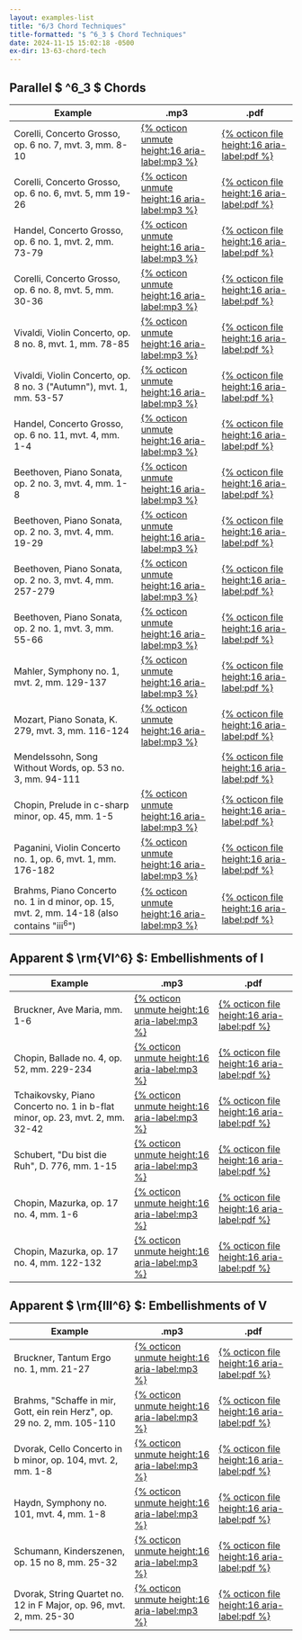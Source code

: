 ```yaml
---
layout: examples-list
title: "6/3 Chord Techniques"
title-formatted: "$ ^6_3 $ Chord Techniques"
date: 2024-11-15 15:02:18 -0500
ex-dir: 13-63-chord-tech
---
```


## Parallel $ ^6_3 $ Chords

<table class="tablesaw tablesaw-stack" data-tablesaw-mode="stack">
  <thead>
    <tr>
      <th>Example</th>
      <th>.mp3</th>
      <th>.pdf</th>
    </tr>
  </thead>
  <tbody>
    <tr>
      <td>Corelli, Concerto Grosso, op. 6 no. 7, mvt. 3, mm. 8-10</td>
      <td><a href="{{site.baseurl}}/examples/{{page.ex-dir}}/FIa.mp3">{% octicon unmute height:16 aria-label:mp3 %}</a></td>
      <td><a href="{{site.baseurl}}/examples/{{page.ex-dir}}/FIa.pdf">{% octicon file height:16 aria-label:pdf %}</a></td>
    </tr>
    <tr>
      <td>Corelli, Concerto Grosso, op. 6 no. 6, mvt. 5, mm 19-26</td>
      <td><a href="{{site.baseurl}}/examples/{{page.ex-dir}}/FIb.mp3">{% octicon unmute height:16 aria-label:mp3 %}</a></td>
      <td><a href="{{site.baseurl}}/examples/{{page.ex-dir}}/FIb.pdf">{% octicon file height:16 aria-label:pdf %}</a></td>
    </tr>
    <tr>
      <td>Handel, Concerto Grosso, op. 6 no. 1, mvt. 2, mm. 73-79</td>
      <td><a href="{{site.baseurl}}/examples/{{page.ex-dir}}/FIc.mp3">{% octicon unmute height:16 aria-label:mp3 %}</a></td>
      <td><a href="{{site.baseurl}}/examples/{{page.ex-dir}}/FIc.pdf">{% octicon file height:16 aria-label:pdf %}</a></td>
    </tr>
    <tr>
      <td>Corelli, Concerto Grosso, op. 6 no. 8, mvt. 5, mm. 30-36</td>
      <td><a href="{{site.baseurl}}/examples/{{page.ex-dir}}/FIe.mp3">{% octicon unmute height:16 aria-label:mp3 %}</a></td>
      <td><a href="{{site.baseurl}}/examples/{{page.ex-dir}}/FIe.pdf">{% octicon file height:16 aria-label:pdf %}</a></td>
    </tr>
    <tr>
      <td>Vivaldi, Violin Concerto, op. 8 no. 8, mvt. 1, mm. 78-85</td>
      <td><a href="{{site.baseurl}}/examples/{{page.ex-dir}}/FIf.mp3">{% octicon unmute height:16 aria-label:mp3 %}</a></td>
      <td><a href="{{site.baseurl}}/examples/{{page.ex-dir}}/FIf.pdf">{% octicon file height:16 aria-label:pdf %}</a></td>
    </tr>
    <tr>
      <td>Vivaldi, Violin Concerto, op. 8 no. 3 (&quot;Autumn&quot;), mvt. 1, mm. 53-57</td>
      <td><a href="{{site.baseurl}}/examples/{{page.ex-dir}}/FIg.mp3">{% octicon unmute height:16 aria-label:mp3 %}</a></td>
      <td><a href="{{site.baseurl}}/examples/{{page.ex-dir}}/FIg.pdf">{% octicon file height:16 aria-label:pdf %}</a></td>
    </tr>
    <tr>
      <td>Handel, Concerto Grosso, op. 6 no. 11, mvt. 4, mm. 1-4</td>
      <td><a href="{{site.baseurl}}/examples/{{page.ex-dir}}/FIh.mp3">{% octicon unmute height:16 aria-label:mp3 %}</a></td>
      <td><a href="{{site.baseurl}}/examples/{{page.ex-dir}}/FIh.pdf">{% octicon file height:16 aria-label:pdf %}</a></td>
    </tr>
    <tr>
      <td>Beethoven, Piano Sonata, op. 2 no. 3, mvt. 4, mm. 1-8</td>
      <td><a href="{{site.baseurl}}/examples/{{page.ex-dir}}/FIi.mp3">{% octicon unmute height:16 aria-label:mp3 %}</a></td>
      <td><a href="{{site.baseurl}}/examples/{{page.ex-dir}}/FIi.pdf">{% octicon file height:16 aria-label:pdf %}</a></td>
    </tr>
    <tr>
      <td>Beethoven, Piano Sonata, op. 2 no. 3, mvt. 4, mm. 19-29</td>
      <td><a href="{{site.baseurl}}/examples/{{page.ex-dir}}/FIj.mp3">{% octicon unmute height:16 aria-label:mp3 %}</a></td>
      <td><a href="{{site.baseurl}}/examples/{{page.ex-dir}}/FIj.pdf">{% octicon file height:16 aria-label:pdf %}</a></td>
    </tr>
    <tr>
      <td>Beethoven, Piano Sonata, op. 2 no. 3, mvt. 4, mm. 257-279</td>
      <td><a href="{{site.baseurl}}/examples/{{page.ex-dir}}/FIk.mp3">{% octicon unmute height:16 aria-label:mp3 %}</a></td>
      <td><a href="{{site.baseurl}}/examples/{{page.ex-dir}}/FIk.pdf">{% octicon file height:16 aria-label:pdf %}</a></td>
    </tr>
    <tr>
      <td>Beethoven, Piano Sonata, op. 2 no. 1, mvt. 3, mm. 55-66</td>
      <td><a href="{{site.baseurl}}/examples/{{page.ex-dir}}/FIl.mp3">{% octicon unmute height:16 aria-label:mp3 %}</a></td>
      <td><a href="{{site.baseurl}}/examples/{{page.ex-dir}}/FIl.pdf">{% octicon file height:16 aria-label:pdf %}</a></td>
    </tr>
    <tr>
      <td>Mahler, Symphony no. 1, mvt. 2, mm. 129-137</td>
      <td><a href="{{site.baseurl}}/examples/{{page.ex-dir}}/FIm.mp3">{% octicon unmute height:16 aria-label:mp3 %}</a></td>
      <td><a href="{{site.baseurl}}/examples/{{page.ex-dir}}/FIm.pdf">{% octicon file height:16 aria-label:pdf %}</a></td>
    </tr>
    <tr>
      <td>Mozart, Piano Sonata, K. 279, mvt. 3, mm. 116-124</td>
      <td><a href="{{site.baseurl}}/examples/{{page.ex-dir}}/FIn.mp3">{% octicon unmute height:16 aria-label:mp3 %}</a></td>
      <td><a href="{{site.baseurl}}/examples/{{page.ex-dir}}/FIn.pdf">{% octicon file height:16 aria-label:pdf %}</a></td>
    </tr>
    <tr>
      <td>Mendelssohn, Song Without Words, op. 53 no. 3, mm. 94-111</td>
      <td></td>
      <td><a href="{{site.baseurl}}/examples/{{page.ex-dir}}/FIp.pdf">{% octicon file height:16 aria-label:pdf %}</a></td>
    </tr>
    <tr>
      <td>Chopin, Prelude in c-sharp minor, op. 45, mm. 1-5</td>
      <td><a href="{{site.baseurl}}/examples/{{page.ex-dir}}/FIr.mp3">{% octicon unmute height:16 aria-label:mp3 %}</a></td>
      <td><a href="{{site.baseurl}}/examples/{{page.ex-dir}}/ FIr.pdf">{% octicon file height:16 aria-label:pdf %}</a></td>
    </tr>
    <tr>
      <td>Paganini, Violin Concerto no. 1, op. 6, mvt. 1, mm. 176-182</td>
      <td><a href="{{site.baseurl}}/examples/{{page.ex-dir}}/FIs.mp3">{% octicon unmute height:16 aria-label:mp3 %}</a></td>
      <td><a href="{{site.baseurl}}/examples/{{page.ex-dir}}/FIs.pdf">{% octicon file height:16 aria-label:pdf %}</a></td>
    </tr>
    <tr>
      <td>Brahms, Piano Concerto no. 1 in d minor, op. 15, mvt. 2, mm. 14-18 (also contains &quot;iii<sup>6</sup>")</td>
      <td><a href="{{site.baseurl}}/examples/{{page.ex-dir}}/FIt.mp3">{% octicon unmute height:16 aria-label:mp3 %}</a></td>
      <td><a href="{{site.baseurl}}/examples/{{page.ex-dir}}/FIt.pdf">{% octicon file height:16 aria-label:pdf %}</a></td>
    </tr>

  </tbody>
</table>

## Apparent $ \rm{VI^6} $: Embellishments of I

<table class="tablesaw tablesaw-stack" data-tablesaw-mode="stack">
  <thead>
    <tr>
      <th>Example</th>
      <th>.mp3</th>
      <th>.pdf</th>
    </tr>
  </thead>
  <tbody>
    <tr>
      <td>Bruckner, Ave Maria, mm. 1-6</td>
      <td><a href="{{site.baseurl}}/examples/{{page.ex-dir}}/FIu.mp3">{% octicon unmute height:16 aria-label:mp3 %}</a></td>
      <td><a href="{{site.baseurl}}/examples/{{page.ex-dir}}/FIu.pdf">{% octicon file height:16 aria-label:pdf %}</a></td>
    </tr>
    <tr>
      <td>Chopin, Ballade no. 4, op. 52, mm. 229-234</td>
      <td><a href="{{site.baseurl}}/examples/{{page.ex-dir}}/FIv.mp3">{% octicon unmute height:16 aria-label:mp3 %}</a></td>
      <td><a href="{{site.baseurl}}/examples/{{page.ex-dir}}/FIv.pdf">{% octicon file height:16 aria-label:pdf %}</a></td>
    </tr>
    <tr>
      <td>Tchaikovsky, Piano Concerto no. 1 in b-flat minor, op. 23, mvt. 2, mm. 32-42</td>
      <td><a href="{{site.baseurl}}/examples/{{page.ex-dir}}/FIw.mp3">{% octicon unmute height:16 aria-label:mp3 %}</a></td>
      <td><a href="{{site.baseurl}}/examples/{{page.ex-dir}}/FIw.pdf">{% octicon file height:16 aria-label:pdf %}</a></td>
    </tr>
    <tr>
      <td>Schubert, &quot;Du bist die Ruh&quot;, D. 776, mm. 1-15</td>
      <td><a href="{{site.baseurl}}/examples/{{page.ex-dir}}/FIz.mp3">{% octicon unmute height:16 aria-label:mp3 %}</a></td>
      <td><a href="{{site.baseurl}}/examples/{{page.ex-dir}}/FIz.pdf">{% octicon file height:16 aria-label:pdf %}</a></td>
    </tr>
    <tr>
      <td>Chopin, Mazurka, op. 17 no. 4, mm. 1-6</td>
      <td><a href="{{site.baseurl}}/examples/{{page.ex-dir}}/FIb1.mp3">{% octicon unmute height:16 aria-label:mp3 %}</a></td>
      <td><a href="{{site.baseurl}}/examples/{{page.ex-dir}}/FIb1.pdf">{% octicon file height:16 aria-label:pdf %}</a></td>
    </tr>
    <tr>
      <td>Chopin, Mazurka, op. 17 no. 4, mm. 122-132</td>
      <td><a href="{{site.baseurl}}/examples/{{page.ex-dir}}/FIc1.mp3">{% octicon unmute height:16 aria-label:mp3 %}</a></td>
      <td><a href="{{site.baseurl}}/examples/{{page.ex-dir}}/FIc1.pdf">{% octicon file height:16 aria-label:pdf %}</a></td>
    </tr>

  </tbody>
</table>

## Apparent $ \rm{III^6} $: Embellishments of V

<table class="tablesaw tablesaw-stack" data-tablesaw-mode="stack">
  <thead>
    <tr>
      <th>Example</th>
      <th>.mp3</th>
      <th>.pdf</th>
    </tr>
  </thead>
  <tbody>
    <tr>
      <td>Bruckner, Tantum Ergo no. 1, mm. 21-27</td>
      <td><a href="{{site.baseurl}}/examples/{{page.ex-dir}}/FId1.mp3">{% octicon unmute height:16 aria-label:mp3 %}</a></td>
      <td><a href="{{site.baseurl}}/examples/{{page.ex-dir}}/FId1.pdf">{% octicon file height:16 aria-label:pdf %}</a></td>
    </tr>
    <tr>
      <td>Brahms, &quot;Schaffe in mir, Gott, ein rein Herz&quot;, op. 29 no. 2, mm. 105-110</td>
      <td><a href="{{site.baseurl}}/examples/{{page.ex-dir}}/FIe1.mp3">{% octicon unmute height:16 aria-label:mp3 %}</a></td>
      <td><a href="{{site.baseurl}}/examples/{{page.ex-dir}}/FIe1.pdf">{% octicon file height:16 aria-label:pdf %}</a></td>
    </tr>
    <tr>
      <td>Dvorak, Cello Concerto in b minor, op. 104, mvt. 2, mm. 1-8</td>
      <td><a href="{{site.baseurl}}/examples/{{page.ex-dir}}/FIf1.mp3">{% octicon unmute height:16 aria-label:mp3 %}</a></td>
      <td><a href="{{site.baseurl}}/examples/{{page.ex-dir}}/FIf1.pdf">{% octicon file height:16 aria-label:pdf %}</a></td>
    </tr>
    <tr>
      <td>Haydn, Symphony no. 101, mvt. 4, mm. 1-8</td>
      <td><a href="{{site.baseurl}}/examples/{{page.ex-dir}}/FIg1.mp3">{% octicon unmute height:16 aria-label:mp3 %}</a></td>
      <td><a href="{{site.baseurl}}/examples/{{page.ex-dir}}/FIg1.pdf">{% octicon file height:16 aria-label:pdf %}</a></td>
    </tr>
    <tr>
      <td>Schumann, Kinderszenen, op. 15 no 8, mm. 25-32</td>
      <td><a href="{{site.baseurl}}/examples/{{page.ex-dir}}/FIh1.mp3">{% octicon unmute height:16 aria-label:mp3 %}</a></td>
      <td><a href="{{site.baseurl}}/examples/{{page.ex-dir}}/FIh1.pdf">{% octicon file height:16 aria-label:pdf %}</a></td>
    </tr>
    <tr>
      <td>Dvorak, String Quartet no. 12 in F Major, op. 96, mvt. 2, mm. 25-30</td>
      <td><a href="{{site.baseurl}}/examples/{{page.ex-dir}}/FIi1.mp3">{% octicon unmute height:16 aria-label:mp3 %}</a></td>
      <td><a href="{{site.baseurl}}/examples/{{page.ex-dir}}/FIi1.pdf">{% octicon file height:16 aria-label:pdf %}</a></td>
    </tr>

  </tbody>
</table>
